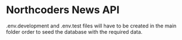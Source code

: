 # Northcoders News API

.env.development and .env.test files will have to be created in the main folder order to seed the database with the required data.